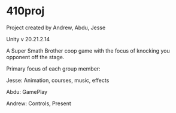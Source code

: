# 410proj
Project created by Andrew, Abdu, Jesse

Unity v 20.21.2.14

A Super Smath Brother coop game with the focus of knocking you opponent off the stage.

Primary focus of each group member:

  Jesse: Animation, courses, music, effects

  Abdu: GamePlay

  Andrew: Controls, Present
